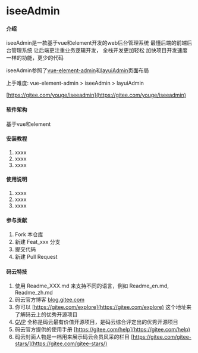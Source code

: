 # iseeAdmin

#### 介绍
iseeAdmin是一款基于vue和element开发的web后台管理系统
最懂后端的前端后台管理系统 
让后端更注重业务逻辑开发，
全栈开发更加轻松
加快项目开发速度
一样的功能，更少的代码

iseeAdmin参照了[vue-element-admin](https://panjiachen.github.io/vue-element-admin-site/zh/)和[layuiAdmin](https://www.layui.com/admin/std/dist/views/)页面布局


上手难度:  vue-element-admin > iseeAdmin > layuiAdmin

[https://gitee.com/youge/iseeadmin](https://gitee.com/youge/iseeadmin)

#### 软件架构
基于vue和element


#### 安装教程

1. xxxx
2. xxxx
3. xxxx

#### 使用说明

1. xxxx
2. xxxx
3. xxxx

#### 参与贡献

1. Fork 本仓库
2. 新建 Feat_xxx 分支
3. 提交代码
4. 新建 Pull Request


#### 码云特技

1. 使用 Readme\_XXX.md 来支持不同的语言，例如 Readme\_en.md, Readme\_zh.md
2. 码云官方博客 [blog.gitee.com](https://blog.gitee.com)
3. 你可以 [https://gitee.com/explore](https://gitee.com/explore) 这个地址来了解码云上的优秀开源项目
4. [GVP](https://gitee.com/gvp) 全称是码云最有价值开源项目，是码云综合评定出的优秀开源项目
5. 码云官方提供的使用手册 [https://gitee.com/help](https://gitee.com/help)
6. 码云封面人物是一档用来展示码云会员风采的栏目 [https://gitee.com/gitee-stars/](https://gitee.com/gitee-stars/)
